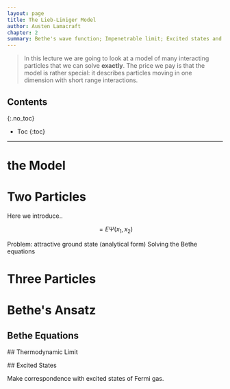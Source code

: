 ```yaml
---
layout: page
title: The Lieb-Liniger Model
author: Austen Lamacraft
chapter: 2
summary: Bethe's wave function; Impenetrable limit; Excited states and the classical limit.
---
```

>In this lecture we are going to look at a model of many interacting particles that we can solve __exactly__. The price we pay is that the model is rather special: it describes particles moving in one dimension with short range interactions.

## Contents
{:.no_toc}

* Toc
{:toc}

---


# the Model

# Two Particles

Here we introduce..

$$
=E\Psi(x_1,x_2)
\label{lieb_2part}
$$

Problem: attractive ground state (analytical form) Solving the Bethe equations

# Three Particles

# Bethe's Ansatz

## Bethe Equations

## Thermodynamic Limit

## Excited States

Make correspondence with excited states of Fermi gas.
